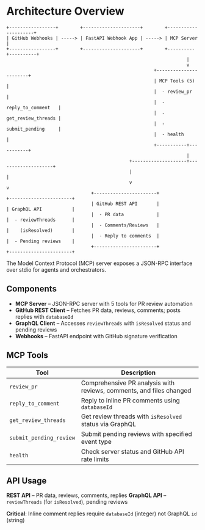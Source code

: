 # Architecture Overview

```
+-----------------+        +---------------------+        +---------------------+
| GitHub Webhooks | -----> | FastAPI Webhook App | -----> | MCP Server          |
+-----------------+        +---------------------+        +----------+----------+
                                                                  |
                                                                  v
                                                      +-----------------------+
                                                      | MCP Tools (5)         |
                                                      |  - review_pr          |
                                                      |  - reply_to_comment   |
                                                      |  - get_review_threads |
                                                      |  - submit_pending     |
                                                      |  - health             |
                                                      +-----------+-----------+
                                                                  |
                                             +--------------------+--------------------+
                                             |                                         |
                                             v                                         v
                               +-----------------------+                  +-----------------------+
                               | GitHub REST API       |                  | GraphQL API           |
                               |  - PR data            |                  |  - reviewThreads      |
                               |  - Comments/Reviews   |                  |    (isResolved)       |
                               |  - Reply to comments  |                  |  - Pending reviews    |
                               +-----------------------+                  +-----------------------+
```

The Model Context Protocol (MCP) server exposes a JSON-RPC interface over stdio for agents and orchestrators.

## Components

- **MCP Server** – JSON-RPC server with 5 tools for PR review automation
- **GitHub REST Client** – Fetches PR data, reviews, comments; posts replies with `databaseId`
- **GraphQL Client** – Accesses `reviewThreads` with `isResolved` status and pending reviews
- **Webhooks** – FastAPI endpoint with GitHub signature verification

## MCP Tools

| Tool | Description |
| ---- | ----------- |
| `review_pr` | Comprehensive PR analysis with reviews, comments, and files changed |
| `reply_to_comment` | Reply to inline PR comments using `databaseId` |
| `get_review_threads` | Get review threads with `isResolved` status via GraphQL |
| `submit_pending_review` | Submit pending reviews with specified event type |
| `health` | Check server status and GitHub API rate limits |

## API Usage

**REST API** – PR data, reviews, comments, replies
**GraphQL API** – `reviewThreads` (for `isResolved`), pending reviews

**Critical**: Inline comment replies require `databaseId` (integer) not GraphQL `id` (string)
